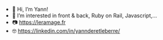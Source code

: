- 👋 Hi, I’m Yann!
- 👀 I’m interested in front & back, Ruby on Rail, Javascript,...
- 📷 https://leramage.fr
- 🤓 https://linkedin.com/in/yannderetleberre/

<!---
YannDLB/YannDLB is a ✨ special ✨ repository because its `README.md` (this file) appears on your GitHub profile.
You can click the Preview link to take a look at your changes.
--->
